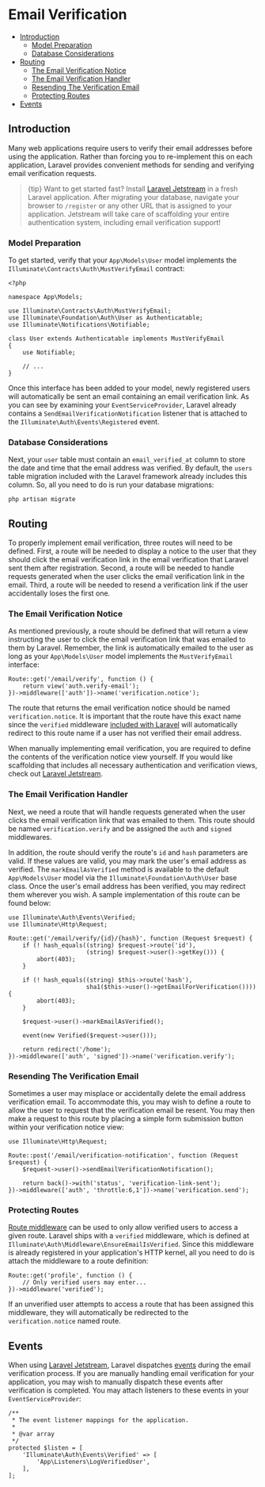 # Email Verification

- [Introduction](#introduction)
    - [Model Preparation](#model-preparation)
    - [Database Considerations](#verification-database)
- [Routing](#verification-routing)
    - [The Email Verification Notice](#the-email-verification-notice)
    - [The Email Verification Handler](#the-email-verification-handler)
    - [Resending The Verification Email](#resending-the-verification-email)
    - [Protecting Routes](#protecting-routes)
- [Events](#events)

<a name="introduction"></a>
## Introduction

Many web applications require users to verify their email addresses before using the application. Rather than forcing you to re-implement this on each application, Laravel provides convenient methods for sending and verifying email verification requests.

> {tip} Want to get started fast? Install [Laravel Jetstream](https://jetstream.laravel.com) in a fresh Laravel application. After migrating your database, navigate your browser to `/register` or any other URL that is assigned to your application. Jetstream will take care of scaffolding your entire authentication system, including email verification support!

<a name="model-preparation"></a>
### Model Preparation

To get started, verify that your `App\Models\User` model implements the `Illuminate\Contracts\Auth\MustVerifyEmail` contract:

    <?php

    namespace App\Models;

    use Illuminate\Contracts\Auth\MustVerifyEmail;
    use Illuminate\Foundation\Auth\User as Authenticatable;
    use Illuminate\Notifications\Notifiable;

    class User extends Authenticatable implements MustVerifyEmail
    {
        use Notifiable;

        // ...
    }

Once this interface has been added to your model, newly registered users will automatically be sent an email containing an email verification link. As you can see by examining your `EventServiceProvider`, Laravel already contains a `SendEmailVerificationNotification` listener that is attached to the `Illuminate\Auth\Events\Registered` event.

<a name="verification-database"></a>
### Database Considerations

Next, your `user` table must contain an `email_verified_at` column to store the date and time that the email address was verified. By default, the `users` table migration included with the Laravel framework already includes this column. So, all you need to do is run your database migrations:

    php artisan migrate

<a name="verification-routing"></a>
## Routing

To properly implement email verification, three routes will need to be defined. First, a route will be needed to display a notice to the user that they should click the email verification link in the email verification that Laravel sent them after registration. Second, a route will be needed to handle requests generated when the user clicks the email verification link in the email. Third, a route will be needed to resend a verification link if the user accidentally loses the first one.

<a name="the-email-verification-notice"></a>
### The Email Verification Notice

As mentioned previously, a route should be defined that will return a view instructing the user to click the email verification link that was emailed to them by Laravel. Remember, the link is automatically emailed to the user as long as your `App\Models\User` model implements the `MustVerifyEmail` interface:

    Route::get('/email/verify', function () {
        return view('auth.verify-email');
    })->middleware(['auth'])->name('verification.notice');

The route that returns the email verification notice should be named `verification.notice`. It is important that the route have this exact name since the `verified` middleware [included with Laravel](#protecting-routes) will automatically redirect to this route name if a user has not verified their email address.

When manually implementing email verification, you are required to define the contents of the verification notice view yourself. If you would like scaffolding that includes all necessary authentication and verification views, check out [Laravel Jetstream](https://jetstream.laravel.com).

<a name="the-email-verification-handler"></a>
### The Email Verification Handler

Next, we need a route that will handle requests generated when the user clicks the email verification link that was emailed to them. This route should be named `verification.verify` and be assigned the `auth` and `signed` middlewares.

In addition, the route should verify the route's `id` and `hash` parameters are valid. If these values are valid, you may mark the user's email address as verified. The `markEmailAsVerified` method is available to the default `App\Models\User` model via the `Illuminate\Foundation\Auth\User` base class. Once the user's email address has been verified, you may redirect them wherever you wish. A sample implementation of this route can be found below:

    use Illuminate\Auth\Events\Verified;
    use Illuminate\Http\Request;

    Route::get('/email/verify/{id}/{hash}', function (Request $request) {
        if (! hash_equals((string) $request->route('id'),
                          (string) $request->user()->getKey())) {
            abort(403);
        }

        if (! hash_equals((string) $this->route('hash'),
                          sha1($this->user()->getEmailForVerification()))) {
            abort(403);
        }

        $request->user()->markEmailAsVerified();

        event(new Verified($request->user()));

        return redirect('/home');
    })->middleware(['auth', 'signed'])->name('verification.verify');

<a name="resending-the-verification-email"></a>
### Resending The Verification Email

Sometimes a user may misplace or accidentally delete the email address verification email. To accommodate this, you may wish to define a route to allow the user to request that the verification email be resent. You may then make a request to this route by placing a simple form submission button within your verification notice view:

    use Illuminate\Http\Request;

    Route::post('/email/verification-notification', function (Request $request) {
        $request->user()->sendEmailVerificationNotification();

        return back()->with('status', 'verification-link-sent');
    })->middleware(['auth', 'throttle:6,1'])->name('verification.send');

<a name="protecting-routes"></a>
### Protecting Routes

[Route middleware](/docs/{{version}}/middleware) can be used to only allow verified users to access a given route. Laravel ships with a `verified` middleware, which is defined at `Illuminate\Auth\Middleware\EnsureEmailIsVerified`. Since this middleware is already registered in your application's HTTP kernel, all you need to do is attach the middleware to a route definition:

    Route::get('profile', function () {
        // Only verified users may enter...
    })->middleware('verified');

If an unverified user attempts to access a route that has been assigned this middleware, they will automatically be redirected to the `verification.notice` named route.

<a name="events"></a>
## Events

When using [Laravel Jetstream](https://jetstream.laravel.com), Laravel dispatches [events](/docs/{{version}}/events) during the email verification process. If you are manually handling email verification for your application, you may wish to manually dispatch these events after verification is completed. You may attach listeners to these events in your `EventServiceProvider`:

    /**
     * The event listener mappings for the application.
     *
     * @var array
     */
    protected $listen = [
        'Illuminate\Auth\Events\Verified' => [
            'App\Listeners\LogVerifiedUser',
        ],
    ];
